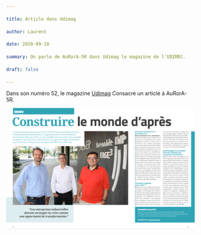 ```yaml
---

title: Article dans Udimag

author: Laurent

date: 2020-09-10

summary: On parle de AuRorA-5R dans Udimag le magazine de l'UDIMEC.

draft: false

---
```


Dans son numéro 52, le magazine [Udimag](https://www.google.com/url?q=https://www.udimec.fr/sites/default/files/udimag_52_planche_bd.pdf&sa=D&ust=1611145976406000&usg=AOvVaw10_HF32uSAX3SpdKYs3Fxr) Consacre un article à AuRorA-5R.

![](images/image1.png)

